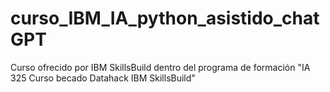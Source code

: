 # curso_IBM_IA_python_asistido_chatGPT
Curso ofrecido por IBM SkillsBuild dentro del programa de formación "IA 325 Curso becado Datahack IBM SkillsBuild"
